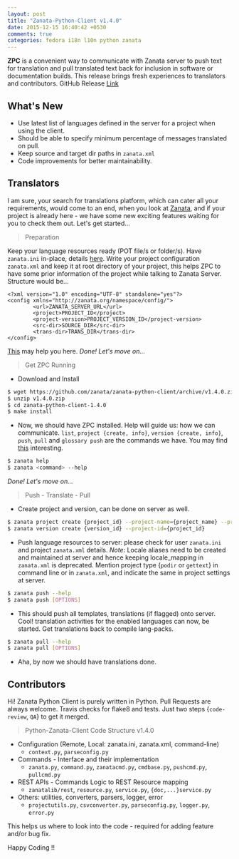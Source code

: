 ```yaml
---
layout: post
title: "Zanata-Python-Client v1.4.0"
date: 2015-12-15 16:40:42 +0530
comments: true
categories: fedora i18n l10n python zanata
---
```


**ZPC** is a convenient way to communicate with Zanata server to push text for translation and pull translated text back for inclusion in software or documentation builds. This release brings fresh experiences to translators and contributors. GitHub Release [Link](https://github.com/zanata/zanata-python-client/releases/tag/v1.4.0)

## What's New
* Use latest list of languages defined in the server for a project when using the client.
* Should be able to specify minimum percentage of messages translated on pull.
* Keep source and target dir paths in `zanata.xml`
* Code improvements for better maintainability.

## Translators
I am sure, your search for translations platform, which can cater all your requirements, would come to an end, when you look at [Zanata](http://zanata.org), and if your project is already here - we have some new exciting features waiting for you to check them out. Let's get started...

<!--more-->

> Preparation

Keep your language resources ready (POT file/s or folder/s). Have `zanata.ini` in-place, details [here](http://zanata-client.readthedocs.org/en/latest/configuration/#user-configuration). Write your project configuration `zanata.xml` and keep it at root directory of your project, this helps ZPC to have some prior information of the project while talking to Zanata Server. Structure would be...
```
<?xml version="1.0" encoding="UTF-8" standalone="yes"?>
<config xmlns="http://zanata.org/namespace/config/">
        <url>ZANATA_SERVER_URL</url>
        <project>PROJECT_ID</project>
        <project-version>PROJECT_VERSION_ID</project-version>
        <src-dir>SOURCE_DIR</src-dir>
        <trans-dir>TRANS_DIR</trans-dir>
</config>
```
[This](http://zanata-client.readthedocs.org/en/latest/configuration/#project-version-configuration) may help you here.
*Done! Let's move on...*

> Get ZPC Running

* Download and Install
```sh
$ wget https://github.com/zanata/zanata-python-client/archive/v1.4.0.zip
$ unzip v1.4.0.zip
$ cd zanata-python-client-1.4.0
$ make install
```
* Now, we should have ZPC installed. Help will guide us: how we can communicate. `list`, `project {create, info}`, `version {create, info}`, `push`, `pull` and `glossary push` are the commands we have. You may find [this](https://github.com/zanata/zanata-python-client/wiki#use-cases) interesting.
```sh
$ zanata help
$ zanata <command> --help
```
*Done! Let's move on...*

> Push - Translate - Pull

* Create project and version, can be done on server as well.
```sh
$ zanata project create {project_id} --project-name={project_name} --project-desc={project_description}
$ zanata version create {version_id} --project-id={project_id}
```
* Push language resources to server: please check for user `zanata.ini` and project `zanata.xml` details. *Note*: Locale aliases need to be created and maintained at server and hence keeping locale_mapping in `zanata.xml` is deprecated. Mention project type {`podir` or `gettext`} in command line or in `zanata.xml`, and indicate the same in project settings at server.
```sh
$ zanata push --help
$ zanata push [OPTIONS] 
```
* This should push all templates, translations (if flagged) onto server. Cool! translation activities for the enabled languages can now, be started. Get translations back to compile lang-packs.
```sh
$ zanata pull --help
$ zanata pull [OPTIONS]
```
* Aha, by now we should have translations done.

## Contributors
Hi! Zanata Python Client is purely written in Python. Pull Requests are always welcome. Travis checks for flake8 and tests. Just two steps {`code-review`, `QA`} to get it merged.

> Python-Zanata-Client Code Structure v1.4.0

* Configuration (Remote, Local: zanata.ini, zanata.xml, command-line)
    * `context.py`, `parseconfig.py`
* Commands - Interface and their implementation
    * `zanata.py`, `command.py`, `zanatacmd.py`, `cmdbase.py`, `pushcmd.py`, `pullcmd.py`
* REST APIs - Commands Logic to REST Resource mapping
    * `zanatalib/rest`, `resource.py`, `service.py`, `{doc,...}service.py`
* Others: utilities, converters, parsers, logger, error
    * `projectutils.py`, `csvconverter.py`, `parseconfig.py`, `logger.py`, `error.py`
    
This helps us where to look into the code - required for adding feature and/or bug fix.

Happy Coding !!

